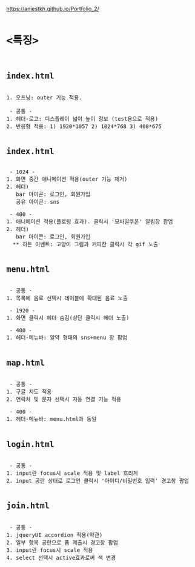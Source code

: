 https://aniestkh.github.io/Portfolio_2/

<pre>
<h1><특징></h1>
<h2>index.html</h2>
1. 오프닝: outer 기능 적용.

 - 공통 - 
1. 헤더-로고: 디스플레이 넓이 높이 정보 (test용으로 적용)
2. 반응형 적용: 1) 1920*1057 2) 1024*768 3) 400*675 

<h2>index.html</h2>
 - 1024 -
1. 화면 중간 애니메이션 적용(outer 기능 제거)
2. 헤더) 
   bar 아이콘: 로그인, 회원가입
   공유 아이콘: sns
   
 - 400 -
1. 애니메이션 적용(플로팅 효과). 클릭시 '모바일쿠폰' 알림창 팝업
2. 헤더) 
   bar 아이콘: 로그인, 회원가입
  ** 히든 이벤트: 고양이 그림과 커피잔 클릭시 각 gif 노출

<h2>menu.html</h2>
 - 공통 -
1. 목록에 음료 선택시 테이블에 확대된 음료 노출

 - 1920 -
1. 화면 클릭시 헤더 숨김(상단 클릭시 헤더 노출)

 - 400 -
1. 헤더-메뉴바: 알약 형태의 sns+menu 창 팝업

<h2>map.html</h2>
 - 공통 -
1. 구글 지도 적용
2. 연락처 및 문자 선택시 자동 연결 기능 적용

 - 400 -
1. 헤더-메뉴바: menu.html과 동일

<h2>login.html</h2>
 - 공통 -
1. input란 focus시 scale 적용 및 label 흐리게
2. input 공란 상태로 로그인 클릭시 '아이디/비밀번호 입력' 경고창 팝업

<h2>join.html</h2>
 - 공통 -
1. jqueryUI accordion 적용(약관)
2. 일부 항목 공란으로 폼 제출시 경고창 팝업
3. input란 focus시 scale 적용
4. select 선택시 active효과로써 색 변경
</pre>

